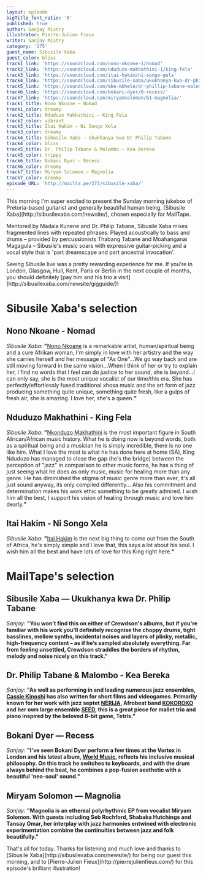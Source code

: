 ```yaml
---
layout: episode
bigTitle_font_ratio: '6'
published: true
author: Sanjay Mistry
illustrator: Pierre-Julien Fieux
writer: Sanjay Mistry
category: '275'
guest_name: Sibusile Xaba
guest_color: bliss
track1_link: 'https://soundcloud.com/nono-nkoane-1/nomad'
track2_link: 'https://soundcloud.com/nduduzo-makhathini-1/king-fela'
track3_link: 'https://soundcloud.com/itai-hakim/ni-songo-gela'
track4_link: 'https://soundcloud.com/sibusile-xaba/ukukhanya-kwa-dr-philip-tabane'
track5_link: 'https://soundcloud.com/mbe-mbhele/dr-phillip-tabane-malombo-kea-bereka'
track6_link: 'https://soundcloud.com/bokani-dyer/8-recess/'
track7_link: 'https://soundcloud.com/miryamsolomon/b1-magnolia/'
track1_title: Nono Nkoane — Nomad
track1_color: dreamy
track2_title: Nduduzo Makhathini — King Fela
track2_color: vibrant
track3_title: Itai Hakim — Ni Songo Xela
track3_color: dreamy
track4_title: Sibusile Xaba — Ukukhanya kwa Dr Philip Tabane
track4_color: bliss
track5_title: Dr. Philip Tabane & Malombo — Kea Bereka
track5_color: trippy
track6_title: Bokani Dyer — Recess
track6_color: dreamy
track7_title: Miryam Solomon — Magnolia
track7_color: dreamy
episode_URL: 'http://mailta.pe/275/sibusile-xaba/'
---
```

<p id="introduction">This morning I'm super excited to present the Sunday morning jukebox of Pretoria-based guitarist and generally beautiful human being, [Sibusile Xaba](http://sibusilexaba.com/newsite/), chosen especially for MailTape.</p>
<p>Mentored by Madala Kunene and Dr. Philip Tabane, Sibusile Xaba mixes fragmented lines with repeated phrases. Played acoustically to bass and drums – provided by percussionists Thabang Tabane and Moahanganai Magagula – Sibusile's music soars with expressive guitar-picking and a vocal style that is 'part dreamscape and part ancestral invocation'.</p>
<p>Seeing Sibusile live was a pretty rewarding experience for me. If you're in London, Glasgow, Hull, Kent, Paris or Berlin in the next couple of months, you should definitely [pay him and his trio a visit](http://sibusilexaba.com/newsite/gigguide/)!</p> 


# Sibusile Xaba's selection


## Nono Nkoane - Nomad
_Sibusile Xaba_: **"**[Nono Nkoane](https://www.facebook.com/nononkoane) is a remarkable artist, human/spiritual being and a cure Afrikan woman, I'm simply in love with her artistry and the way she carries herself and her message of "As One"...We go way back and are still moving forward in the same vision...When I think of her or try to explain her, I find no words that I feel can do justice to her sound, she is beyond...I can only say, she is the most unique vocalist of our time/this era. She has perfectly/effortlessly fused traditional xhosa music and the art form of jazz producing something quite unique, something quite fresh, like a gulps of fresh air, she is amazing. I love her, she's a queen.**"**

## Nduduzo Makhathini - King Fela
_Sibusile Xaba_: **"**[Nkonduzo Makhathini](https://www.facebook.com/nduduzo.makhathini) is the most important figure in South African/African music history. What he is doing now is beyond words, both as a spiritual being and a musician he is simply incredible, there is no one like him. What I love the most is  what he has done here at home (SA), King Nduduzo has managed to close the gap (he's the bridge) between the perception of "jazz" in comparison to other music forms, he has a thing of just seeing what he does as only music, music for healing more than any genre. He has diminished the stigma of music genre more than ever, it's all just sound anyway, its only compiled differently... Also his commitment and determination makes his work ethic something to be greatly admired. I wish him all the best, I support his vision of healing through music and love him dearly.**"**

## Itai Hakim - Ni Songo Xela
_Sibusile Xaba_: **"**[Itai Hakim](https://soundcloud.com/itai-hakim) is the next big thing to come out from the South of Africa, he's simply simple and I love that, this says a lot about his soul. I wish him all the best and have lots of love for this King right here.**"**


# MailTape's selection

## Sibusile Xaba — Ukukhanya kwa Dr. Philip Tabane
_Sanjay_: **"**You won't find this on either of Crewdson's albums, but if you're familiar with his work you'll definitely recognise the choppy drums, tight basslines, mellow synths, incidental noises and layers of plinky, metallic, high-frequency content – as if he’s sampled absolutely everything. Far from feeling unsettled, Crewdson straddles the borders of rhythm, melody and noise nicely on this track.**"**

## Dr. Philip Tabane & Malombo - Kea Bereka
_Sanjay_: **"**As well as performing in and leading numerous jazz ensembles, [Cassie Kinoshi](https://www.cassiekinoshi.com) has also written for short films and videogames. Primarily known for her work with jazz septet [NÉRIJA](http://www.nerijamusic.com/), Afrobeat band [KOKOROKO](https://www.facebook.com/kokorokomusic/) and her own large ensemble [SEED](https://www.facebook.com/seedensemble/), this is a great piece for mallet trio and piano inspired by the beloved 8-bit game, Tetris.**"**

## Bokani Dyer — Recess
_Sanjay_: **"**I've seen Bokani Dyer perform a few times at the Vortex in London and his latest album, [World Music](http://www.bokanidyer.com/listen/), reflects his inclusive musical philosophy. On this track he switches to keyboards, and with the drum always behind the beat, he combines a pop-fusion aesthetic with a beautiful 'neo-soul' sound.**"**

## Miryam Solomon — Magnolia
_Sanjay_: **"**Magnolia is an ethereal polyrhythmic EP from vocalist Miryam Solomon. With guests including Seb Rochford, Shabaka Hutchings and Tansay Omar, her interplay with jazz harmonies entwined with electronic experimentation combine the continuities between jazz and folk beautifully.**"**

<p id="outroduction">That's all for today. Thanks for listening and much love and thanks to [Sibusile Xaba](http://sibusilexaba.com/newsite/) for being our guest this morning, and to [Pierre-Julien Fieux](http://pierrejulienfieux.com/) for this episode's brilliant illustration!</p>
